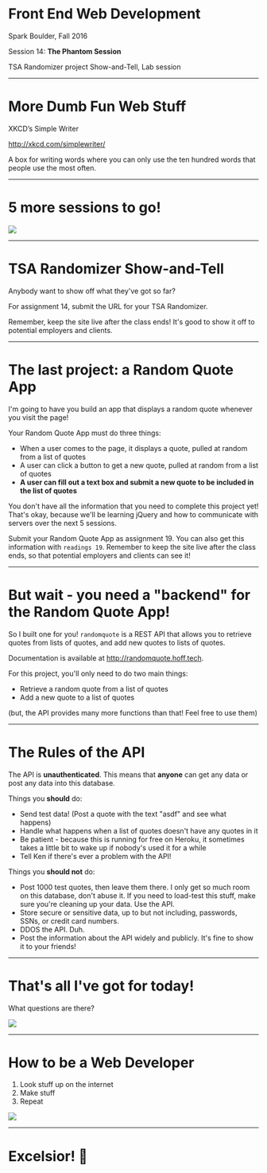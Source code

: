 # Front End Web Development

Spark Boulder, Fall 2016

Session 14: **The Phantom Session**

TSA Randomizer project Show-and-Tell, Lab session

--------------------------------------------------------------------------------

# More Dumb Fun Web Stuff

XKCD’s Simple Writer

<http://xkcd.com/simplewriter/>

A box for writing words where you can only use the ten hundred words that people use the most often.

--------------------------------------------------------------------------------

# 5 more sessions to go!

![](http://i.imgur.com/2oEgZnK.gif)

--------------------------------------------------------------------------------

# TSA Randomizer Show-and-Tell

Anybody want to show off what they've got so far?

For assignment 14, submit the URL for your TSA Randomizer.

Remember, keep the site live after the class ends! It's good to show it off to potential employers and clients.

--------------------------------------------------------------------------------

# The last project: a Random Quote App

I'm going to have you build an app that displays a random quote whenever you visit the page!

Your Random Quote App must do three things:

-   When a user comes to the page, it displays a quote, pulled at random from a list of quotes
-   A user can click a button to get a new quote, pulled at random from a list of quotes
-   **A user can fill out a text box and submit a new quote to be included in the list of quotes**

You don't have all the information that you need to complete this project yet! That's okay, because we'll be learning jQuery and how to communicate with servers over the next 5 sessions.

Submit your Random Quote App as assignment 19. You can also get this information with `readings 19`. Remember to keep the site live after the class ends, so that potential employers and clients can see it!

--------------------------------------------------------------------------------

# But wait - you need a "backend" for the Random Quote App!

So I built one for you! `randomquote` is a REST API that allows you to retrieve quotes from lists of quotes, and add new quotes to lists of quotes.

Documentation is available at <http://randomquote.hoff.tech>.

For this project, you'll only need to do two main things:

-   Retrieve a random quote from a list of quotes
-   Add a new quote to a list of quotes

(but, the API provides many more functions than that! Feel free to use them)

--------------------------------------------------------------------------------

# The Rules of the API

The API is **unauthenticated**. This means that **anyone** can get any data or post any data into this database.

Things you **should** do:

-   Send test data! (Post a quote with the text "asdf" and see what happens)
-   Handle what happens when a list of quotes doesn't have any quotes in it
-   Be patient - because this is running for free on Heroku, it sometimes takes a little bit to wake up if nobody's used it for a while
-   Tell Ken if there's ever a problem with the API!

Things you **should not** do:

-   Post 1000 test quotes, then leave them there. I only get so much room on this database, don't abuse it. If you need to load-test this stuff, make sure you're cleaning up your data. Use the API.
-   Store secure or sensitive data, up to but not including, passwords, SSNs, or credit card numbers.
-   DDOS the API. Duh.
-   Post the information about the API widely and publicly. It's fine to show it to your friends!

--------------------------------------------------------------------------------

# That's all I've got for today!

What questions are there?

![](http://24.media.tumblr.com/tumblr_m0jcuyvWwq1rqfhi2o1_250.gif)

--------------------------------------------------------------------------------

# How to be a Web Developer

1.  Look stuff up on the internet
2.  Make stuff
3.  Repeat

![](https://media.giphy.com/media/23TDB4WDYqNji/giphy.gif)

--------------------------------------------------------------------------------

# Excelsior! 🚀

